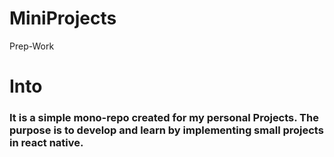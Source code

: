 # MiniProjects
 Prep-Work

# Into
### It is a simple mono-repo created for my personal Projects. The purpose is to develop and learn by implementing small projects in react native.
